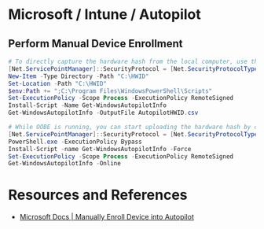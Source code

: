 # Microsoft / Intune / Autopilot

## Perform Manual Device Enrollment

```powershell
# To directly capture the hardware hash from the local computer, use the following commands from an elevated Windows PowerShell prompt:
[Net.ServicePointManager]::SecurityProtocol = [Net.SecurityProtocolType]::Tls12
New-Item -Type Directory -Path "C:\HWID"
Set-Location -Path "C:\HWID"
$env:Path += ";C:\Program Files\WindowsPowerShell\Scripts"
Set-ExecutionPolicy -Scope Process -ExecutionPolicy RemoteSigned
Install-Script -Name Get-WindowsAutopilotInfo
Get-WindowsAutopilotInfo -OutputFile AutopilotHWID.csv

# While OOBE is running, you can start uploading the hardware hash by opening a command prompt (Shift+F10 at the sign-in prompt) and using the following commands:
[Net.ServicePointManager]::SecurityProtocol = [Net.SecurityProtocolType]::Tls12
PowerShell.exe -ExecutionPolicy Bypass
Install-Script -name Get-WindowsAutopilotInfo -Force
Set-ExecutionPolicy -Scope Process -ExecutionPolicy RemoteSigned
Get-WindowsAutopilotInfo -Online
```

# Resources and References

- [Microsoft Docs | Manually Enroll Device into Autopilot](https://learn.microsoft.com/en-us/mem/autopilot/add-devices)
